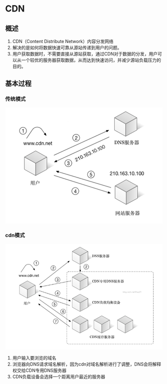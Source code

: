 # CDN

## 概述

1. CDN（Content Distribute Network）内容分发网络
2. 解决的是如何将数据快速可靠从源站传递到用户的问题。
3. 用户获取数据时，不需要直接从源站获取，通过CDN对于数据的分发，用户可以从一个较优的服务器获取数据，从而达到快速访问，并减少源站负载压力的目的。

## 基本过程

### 传统模式

![1558513492184](6-CDN.assets/1558513492184.png)

### cdn模式

![1558513533430](6-CDN.assets/1558513533430.png)

1. 用户输入要浏览的域名
2. 浏览器向DNS请求域名解析，因为cdn对域名解析进行了调整，DNS会将解释权交给CDN专用DNS服务器
3. CDN负载设备会选择一个距离用户最近的服务器